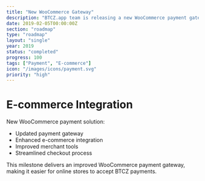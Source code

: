 ```yaml
---
title: "New WooCommerce Gateway"
description: "BTCZ.app team is releasing a new WooCommerce payment gateway"
date: 2019-02-05T00:00:00Z
section: "roadmap"
type: "roadmap"
layout: "single"
year: 2019
status: "completed"
progress: 100
tags: ["Payment", "E-commerce"]
icon: "/images/icons/payment.svg"
priority: "high"
---
```


# E-commerce Integration

New WooCommerce payment solution:
- Updated payment gateway
- Enhanced e-commerce integration
- Improved merchant tools
- Streamlined checkout process

This milestone delivers an improved WooCommerce payment gateway, making it easier for online stores to accept BTCZ payments.
